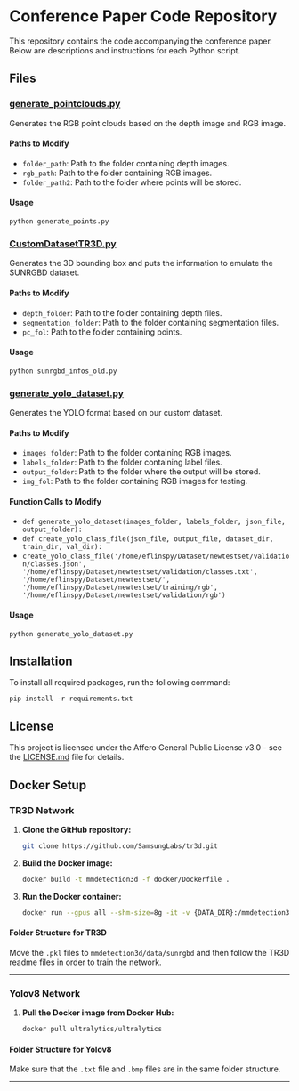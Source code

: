 # Conference Paper Code Repository

This repository contains the code accompanying the conference paper. Below are descriptions and instructions for each Python script.

## Files

### [generate_pointclouds.py](./generate_pointclouds.py)
Generates the RGB point clouds based on the depth image and RGB image.

#### Paths to Modify
- `folder_path`: Path to the folder containing depth images.
- `rgb_path`: Path to the folder containing RGB images.
- `folder_path2`: Path to the folder where points will be stored.

#### Usage
```
python generate_points.py
```

### [CustomDatasetTR3D.py](./CustomDatasetTR3D.py)
Generates the 3D bounding box and puts the information to emulate the SUNRGBD dataset.

#### Paths to Modify
- `depth_folder`: Path to the folder containing depth files.
- `segmentation_folder`: Path to the folder containing segmentation files.
- `pc_fol`: Path to the folder containing points.

#### Usage
```
python sunrgbd_infos_old.py
```

### [generate_yolo_dataset.py](./generate_yolo_dataset.py)
Generates the YOLO format based on our custom dataset.

#### Paths to Modify
- `images_folder`: Path to the folder containing RGB images.
- `labels_folder`: Path to the folder containing label files.
- `output_folder`: Path to the folder where the output will be stored.
- `img_fol`: Path to the folder containing RGB images for testing.

#### Function Calls to Modify
- `def generate_yolo_dataset(images_folder, labels_folder, json_file, output_folder):`
- `def create_yolo_class_file(json_file, output_file, dataset_dir, train_dir, val_dir):`
- `create_yolo_class_file('/home/eflinspy/Dataset/newtestset/validation/classes.json', '/home/eflinspy/Dataset/newtestset/validation/classes.txt', '/home/eflinspy/Dataset/newtestset/', '/home/eflinspy/Dataset/newtestset/training/rgb', '/home/eflinspy/Dataset/newtestset/validation/rgb')`

#### Usage
```
python generate_yolo_dataset.py
```

## Installation

To install all required packages, run the following command:

```
pip install -r requirements.txt
```

## License

This project is licensed under the Affero General Public License v3.0 - see the [LICENSE.md](LICENSE.md) file for details.

## Docker Setup

### TR3D Network

1. **Clone the GitHub repository:**
    ```bash
    git clone https://github.com/SamsungLabs/tr3d.git
    ```

2. **Build the Docker image:**
    ```bash
    docker build -t mmdetection3d -f docker/Dockerfile .
    ```

3. **Run the Docker container:**
    ```bash
    docker run --gpus all --shm-size=8g -it -v {DATA_DIR}:/mmdetection3d/data mmdetection3d
    ```

#### Folder Structure for TR3D
Move the `.pkl` files to `mmdetection3d/data/sunrgbd` and then follow the TR3D readme files in order to train the network.

---

### Yolov8 Network

1. **Pull the Docker image from Docker Hub:**
    ```bash
    docker pull ultralytics/ultralytics
    ```

#### Folder Structure for Yolov8
Make sure that the `.txt` file and `.bmp` files are in the same folder structure.

---

